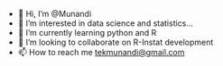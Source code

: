 - 👋 Hi, I’m @Munandi
- 👀 I’m interested in data science and statistics...
- 🌱 I’m currently learning python and R
- 💞️ I’m looking to collaborate on R-Instat development
- 📫 How to reach me tekmunandi@gmail.com

<!---
Munandi/Munandi is a ✨ special ✨ repository because its `README.md` (this file) appears on your GitHub profile.
You can click the Preview link to take a look at your changes.
--->
